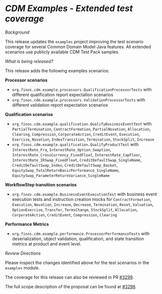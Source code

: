 # *CDM Examples - Extended test coverage*

_Background_

This release updates the `examples` project improving the test scenario coverage for several Common Domain Model Java features. All extended scenarios use publicly available CDM Test Pack samples.

_What is being released?_

This release adds the following examples scenarios:

**Processor scenarios**
- `org.finos.cdm.example.processors.QualificationProcessorTests` with different qualification report expectation scenarios
- `org.finos.cdm.example.processors.ValidationProcessorTests` with different validation report expectation scenarios

**Qualification scenarios**
- `org.finos.cdm.example.qualification.QualifyBusinessEventTest` with `PartialTermination`, `ContractFormation`, `PartialNovation`, `Allocation`, `Clearing`, `Compression`, `CorporateAction`, `CreditEvent`, `Execution`, `Exercise`, `Novation`, `IndexTransition`, `Termination`, `StockSplit`, `Increase`
- `org.finos.cdm.example.qualification.QualifyProductTest` with `InterestRate_Fra`, `InterestRate_Option_Swaption`, `InterestRate_CrossCurrency_FixedFloat`, `InterestRate_CapFloor`, `InterestRate_IRSwap_FixedFloat`, `CreditDefaultSwap_SingleName`, `CreditDefaultSwap_Index`, `CreditDefaultSwap_Basket`, `EquitySwap_TotalReturnBasicPerformance_SingleName`, `EquitySwap_ParameterReturnVariance_SingleName`

**WorkflowStep transition scenarios**
- `org.finos.cdm.example.BusinessEventExecutionTest` with business event execution tests and instruction creation mocks for `ContractFormation`, `Execution`, `Novation`, `Increase`, `Decrease`, `Termination`, `Reset`, `Valuation`, `OptionExercise`, `Transfer`, `TermsChange`, `StockSplit`, `Allocation`, `CorporateAction`, `CreditEvent`, `Compression`, `Clearing`

**Performance Metrics**
- `org.finos.cdm.example.performance.ProcessorPerformanceTests` with deserialization, object validation, qualification, and state transition metrics at product and event level.

_Review Directions_

Please inspect the changes identified above for the test scenarios in the `examples` module.

The coverage for this release can also be reviewed in PR [#3299](https://github.com/finos/common-domain-model/pull/3299).

The full scope description of the proposal can be found at [#3298](https://github.com/finos/common-domain-model/issues/3298).
